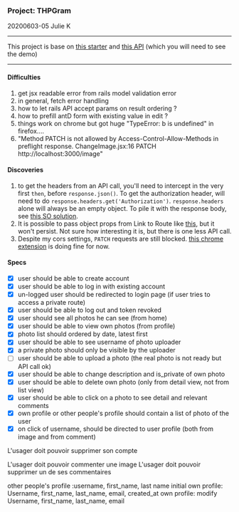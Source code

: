 ### Project: THPGram

20200603-05 Julie K

---

This project is base on [this starter](https://github.com/julienemo/react_starter) and [this API](https://github.com/julienemo/thp_next_42) (which you will need to see the demo)

---

#### Difficulties

1. get jsx readable error from rails model validation error
2. in general, fetch error handling
3. how to let rails API accept params on result ordering ?
4. how to prefill antD form with existing value in edit ?
5. things work on chrome but got huge "TypeError: b is undefined" in firefox....
6. "Method PATCH is not allowed by Access-Control-Allow-Methods in preflight response.
   ChangeImage.jsx:16 PATCH http://localhost:3000/image"

#### Discoveries

1. to get the headers from an API call, you'll need to intercept in the very first `then`, before `response.json()`. To get the authorization header, will need to do `response.headers.get('Authorization')`. `response.headers` alone will always be an empty object. To pile it with the response body, see [this SO solution](https://stackoverflow.com/questions/41812056/extract-both-json-and-headers-from-fetch/53826511#53826511).
2. It is possible to pass object props from Link to Route like [this](https://www.youtube.com/watch?v=nmbX2QL7ZJc), but it won't persist. Not sure how interesting it is, but there is one less API call.
3. Despite my cors settings, `PATCH` requests are still blocked. [this chrome extension](https://chrome.google.com/webstore/detail/cors-unblock/lfhmikememgdcahcdlaciloancbhjino/related) is doing fine for now.

#### Specs

- [x] user should be able to create account
- [x] user should be able to log in with existing account
- [x] un-logged user should be redirected to login page (if user tries to access a private route)
- [x] user should be able to log out and token revoked
- [x] user should see all photos he can see (from home)
- [x] user should be able to view own photos (from profile)
- [x] photo list should ordered by date, latest first
- [x] user should be able to see username of photo uploader
- [x] a private photo should only be visible by the uploader
- [ ] user should be able to upload a photo (the real photo is not ready but API call ok)
- [x] user should be able to change description and is_private of own photo
- [x] user should be able to delete own photo (only from detail view, not from list view)
- [x] user should be able to click on a photo to see detail and relevant comments
- [x] own profile or other people's profile should contain a list of photo of the user
- [x] on click of username, should be directed to user profile (both from image and from comment)

L'usager doit pouvoir supprimer son compte

L'usager doit pouvoir commenter une image
L'usager doit pouvoir supprimer un de ses commentaires

other people's profile :username, first_name, last name initial
own profile: Username, first_name, last_name, email, created_at
own profile: modify Username, first_name, last_name, email
